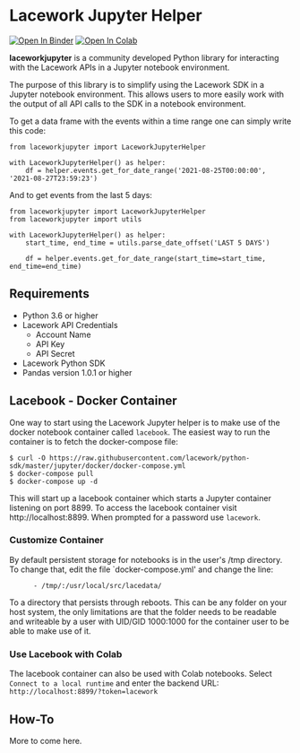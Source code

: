# Lacework Jupyter Helper

[![Open In Binder](https://mybinder.org/badge_logo.svg)](https://mybinder.org/v2/gh/lacework/python-sdk/master?urlpath=%2Fjupyter%2F/notebooks%2F)
[![Open In Colab](https://colab.research.google.com/assets/colab-badge.svg)](https://colab.research.google.com/github/lacework/python-sdk/blob/master/jupyter/notebooks/colab_sample.ipynb)

**laceworkjupyter** is a community developed Python library for interacting with the Lacework APIs in a
Jupyter notebook environment.

The purpose of this library is to simplify using the Lacework SDK in a Jupyter notebook environment. This allows
users to more easily work with the output of all API calls to the SDK in a notebook environment.

To get a data frame with the events within a time range one can simply write this code:

```
from laceworkjupyter import LaceworkJupyterHelper

with LaceworkJupyterHelper() as helper:
    df = helper.events.get_for_date_range('2021-08-25T00:00:00', '2021-08-27T23:59:23')
```

And to get events from the last 5 days:

```
from laceworkjupyter import LaceworkJupyterHelper
from laceworkjupyter import utils

with LaceworkJupyterHelper() as helper:
    start_time, end_time = utils.parse_date_offset('LAST 5 DAYS')

    df = helper.events.get_for_date_range(start_time=start_time, end_time=end_time)
```

## Requirements

- Python 3.6 or higher
- Lacework API Credentials
  - Account Name
  - API Key
  - API Secret
- Lacework Python SDK
- Pandas version 1.0.1 or higher

## Lacebook - Docker Container

One way to start using the Lacework Jupyter helper is to make use of the docker notebook container called
`lacebook`. The easiest way to run the container is to fetch the docker-compose file:

```shell
$ curl -O https://raw.githubusercontent.com/lacework/python-sdk/master/jupyter/docker/docker-compose.yml
$ docker-compose pull
$ docker-compose up -d
```

This will start up a lacebook container which starts a Jupyter container listening on port 8899.
To access the lacebook container visit http://localhost:8899. When prompted for a password
use `lacework`.

### Customize Container

By default persistent storage for notebooks is in the user's /tmp directory. To change that,
edit the file `docker-compose.yml' and change the line:

```
      - /tmp/:/usr/local/src/lacedata/
```

To a directory that persists through reboots. This can be any folder on your host system,
the only limitations are that the folder needs to be readable and writeable by a user 
with UID/GID 1000:1000 for the container user to be able to make use of it.

### Use Lacebook with Colab

The lacebook container can also be used with Colab notebooks. Select `Connect to a local runtime`
and enter the backend URL: `http://localhost:8899/?token=lacework`

## How-To

More to come here.

